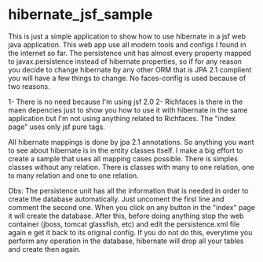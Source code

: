 # hibernate_jsf_sample
This is just a simple application to show how to use hibernate in a jsf web java application. This web app use all modern tools and configs I found in the internet so far. The persistence unit has almost every property mapped to javax.persistence instead of hibernate properties, so if for any reason you decide to change hibernate by any other ORM that is JPA 2.1 complient you will have a few things to change. No faces-config is used because of two reasons. 

1- There is no need because I'm using jsf 2.0
2- Richfaces is there in the maen depencies just to show you how to use it with hibernate in the same application but I'm not using anything related to Richfaces. The "index page" uses only jsf pure tags.

All hibernate mappings is done by jpa 2.1 annotations. So anything you want to see about hibernate is in the entity classes itself. I make a big effort to create a sample that uses all mapping cases possible. There is simples classes without any relation. There is classes with many to one relation, one to many relation and one to one relation.

Obs: The persistence unit has all the information that is needed in order to create the database automatically. Just uncoment the first line and comment the second one. When you click on any button in the "index" page it will create the database. After this, before doing anything stop the web container (jboss, tomcat glassfish, etc) and edit the persistence.xml file again e get it back to its original config. If you do not do this, everytime you perform any operation in the database, hibernate will drop all your tables and create then again.
